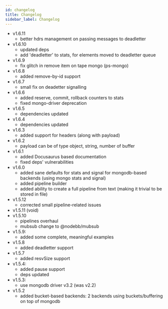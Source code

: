 ```yaml
---
id: changelog
title: Changelog
sidebar_label: Changelog
---
```

* v1.6.11
  * better hdrs management on passing messages to deadletter
* v1.6.10
  * updated deps
  * add 'deadletter' to stats, for elements moved to deadletter queue
* v1.6.9
  * fix glitch in remove item on tape mongo (ps-mongo)
* v1.6.8
  * added remove-by-id support 
* v1.6.7
  * small fix on deadetter signalling   
* v1.6.6
  * added reserve, commit, rollback counters to stats
  * fixed mongo-driver deprecation
* v1.6.5
  * dependencies updated
* v1.6.4
  * dependencies updated
* v1.6.3
  * added support for headers (along with payload)
* v1.6.2
  * payload can be of type object, string, number of buffer
* v1.6.1
  * added Docusaurus based documentation
  * fixed deps' vulnerabilities
* v1.6.0
  * added sane defaults for stats and signal for mongodb-based backends (using mongo stats and signal)
  * added pipeline builder
  * added ability to create a full pipeline from text (making it trivial to be stored in file)
* v1.5.12
  * corrected small pipeline-related issues
* v1.5.11 (void)
* v1.5.10
  * pipelines overhaul
  * mubsub change to @nodebb/mubsub
* v1.5.9:
  * added some complete, meaningful examples
* v1.5.8
  * added deadletter support
* v1.5.7
  * added resvSize support
* v1.5.4:
  * added pause support
  * deps updated
* v1.5.3:
  * use mongodb driver v3.2 (was v2.2)
* v1.5.2
  * added bucket-based backends: 2 backends using buckets/buffering on top of mongodb
